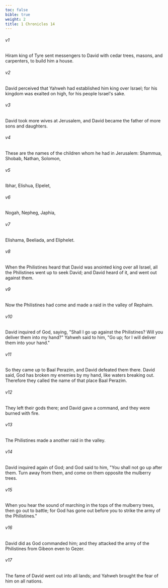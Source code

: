 ```yaml
---
toc: false
bible: true
weight: 2
title: 1 Chronicles 14
---
```




###### v1 
Hiram king of Tyre sent messengers to David with cedar trees, masons, and carpenters, to build him a house. 

###### v2 
David perceived that Yahweh had established him king over Israel; for his kingdom was exalted on high, for his people Israel's sake. 

###### v3 
David took more wives at Jerusalem, and David became the father of more sons and daughters. 

###### v4 
These are the names of the children whom he had in Jerusalem: Shammua, Shobab, Nathan, Solomon, 

###### v5 
Ibhar, Elishua, Elpelet, 

###### v6 
Nogah, Nepheg, Japhia, 

###### v7 
Elishama, Beeliada, and Eliphelet. 

###### v8 
When the Philistines heard that David was anointed king over all Israel, all the Philistines went up to seek David; and David heard of it, and went out against them. 

###### v9 
Now the Philistines had come and made a raid in the valley of Rephaim. 

###### v10 
David inquired of God, saying, "Shall I go up against the Philistines? Will you deliver them into my hand?" Yahweh said to him, "Go up; for I will deliver them into your hand." 

###### v11 
So they came up to Baal Perazim, and David defeated them there. David said, God has broken my enemies by my hand, like waters breaking out. Therefore they called the name of that place Baal Perazim. 

###### v12 
They left their gods there; and David gave a command, and they were burned with fire. 

###### v13 
The Philistines made a another raid in the valley. 

###### v14 
David inquired again of God; and God said to him, "You shall not go up after them. Turn away from them, and come on them opposite the mulberry trees. 

###### v15 
When you hear the sound of marching in the tops of the mulberry trees, then go out to battle; for God has gone out before you to strike the army of the Philistines." 

###### v16 
David did as God commanded him; and they attacked the army of the Philistines from Gibeon even to Gezer. 

###### v17 
The fame of David went out into all lands; and Yahweh brought the fear of him on all nations.
